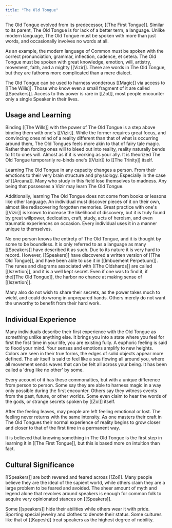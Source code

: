 ```yaml
---
title: "The Old Tongue"
---
```

The Old Tongue evolved from its predecessor, [[The First Tongue]]. Similar to its parent, The Old Tongue is for lack of a better term, a language. Unlike modern language, The Old Tongue must be spoken with more than just words, and occasionally involves no words at all.

As an example, the modern language of Common must be spoken with the correct pronunciation, grammar, inflection, cadence, et cetera. The Old Tongue must be spoken with great knowledge, emotion, will, artistry, movement, faith, and a mighty [[Vizir]]. There are words in The Old Tongue, but they are fathoms more complicated than a mere dialect.

The Old Tongue can be used to harness wonderous [[Magic]] via access to [[The Wills]]. Those who know even a small fragment of it are called [[Speakers]]. Access to this power is rare in [[Zol]], most people encounter only a single Speaker in their lives.

## Usage and Learning
Binding [[The Wills]] with the power of The Old Tongue is a step above binding them with one's [[Vizir]]. While the former requires great focus, and convincing ones mind of a reality different than that of what is occurring around them, The Old Tongues feels more akin to that of fairy tale magic. Rather than forcing ones will to bleed out into reality, reality naturally bends to fit to ones will. Almost as if it is working as your ally. It is theorized The Old Tongue temporarily re-binds one's [[Vizir]] to [[The Trinity]] itself.

Learning The Old Tongue in any capacity changes a person. From their emotions to their very brain structure and physiology. Especially in the case of [[Arcana]]. Many who study in this field lose themselves to madness. Any being that possesses a Vizir may learn The Old Tongue.

Additionally, learning The Old Tongue does not come from books or lessons like other language. An individual must discover pieces of it on their own, almost like rediscovering forgotten memories. Great practice with one's [[Vizir]] is known to increase the likelihood of discovery, but it is truly found by great willpower, dedication, craft, study, acts of heroism, and even traumatic experiences on occasion. Every individual uses it in a manner unique to themselves.

No one person knows the entirety of The Old Tongue, and it is thought by some to be boundless. It is only referred to as a language as many [[Speakers]] have described it as such. Due to its nature it is very hard to record. However, [[Speakers]] have discovered a written version of [[The Old Tongue]], and have been able to use it in [[Imbuement Perpetuum]]. The runes and diagrams associated with [[The Oldshards]] are called [[Iszertion]], and it is a well kept secret. Even if one was to find it, if the[[The Old Tongue]], the harbor no chance at making sense of [[Iszertion]].

Many also do not wish to share their secrets, as the power takes much to wield, and could do wrong in unprepared hands. Others merely do not want the unworthy to benefit from their hard work.

## Individual Experience
Many individuals describe their first experience with the Old Tongue as something unlike anything else. It brings you into a state where you feel for first the first time in your life, you are existing fully. A euphoric feeling is said to flood your mind. Your senses and emotions amplify to new heights. Colors are seen in their true forms, the edges of solid objects appear more defined. The air itself is said to feel like a sea flowing all around you, where all movement sends waves that can be felt all across your being. It has been called a 'drug like no other' by some. 

Every account of it has these commonalties, but with a unique difference from person to person. Some say they are able to harness magic in a way only possible during the first encounter. Others say they witness events from the past, future, or other worlds. Some even claim to hear the words of the gods, or strange secrets spoken by [[Zol]] itself.

After the feeling leaves, may people are left feeling emotional or lost. The feeling never returns with the same intensity. As one masters their craft in The Old Tongues their normal experience of reality begins to grow closer and closer to that of the first time in a permanent way.

It is believed that knowing something in The Old Tongue is the first step in learning it in [[The First Tongue]], but this is based more on intuition than fact.

## Cultural Significance
[[Speakers]] are both revered and feared across [[Zol]]. Many people believe they are the ideal of the sapient world, while others claim they are a large problem to be feared and avoided. The sheer amount of myth and legend alone that revolves around speakers is enough for common folk to acquire very opinionated stances on [[Speakers]].

Some [[speakers]] hide their abilities while others wear it with pride. Sporting special jewelry and clothes to denote their status. Some cultures like that of [[Kapesh]] treat speakers as the highest degree of nobility.